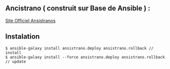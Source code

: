 ## Ancistrano ( construit sur Base de Ansible ) :

[Site Officiel Ansistranos](https://ansistrano.com/)

## Instalation

    $ ansible-galaxy install ansistrano.deploy ansistrano.rollback // install
    $ ansible-galaxy install --force ansistrano.deploy ansistrano.rollback // update
